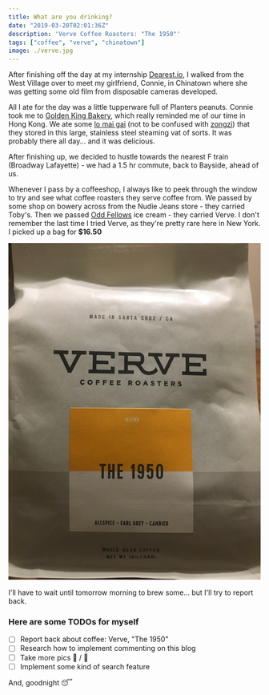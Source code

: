 ```yaml
---
title: What are you drinking?
date: "2019-03-20T02:01:36Z"
description: 'Verve Coffee Roasters: "The 1950"'
tags: ["coffee", "verve", "chinatown"]
image: ./verve.jpg
---
```


After finishing off the day at my internship [Dearest.io](https://dearest.io), I walked from the West Village over to meet my girlfriend, Connie, in Chinatown where she was getting some old film from disposable cameras developed.

All I ate for the day was a little tupperware full of Planters peanuts. Connie took me to [Golden King Bakery](https://www.google.com/maps/place/Golden+King+Bakery/@40.717393,-73.9953688,20.02z/data=!4m12!1m6!3m5!1s0x89c25988228b4049:0x3f4674940bf575b5!2sEliz+Digital+Inc!8m2!3d40.717922!4d-73.9962386!3m4!1s0x89c259881d42a615:0x24207e704ce1caa5!8m2!3d40.7174536!4d-73.9955659), which really reminded me of our time in Hong Kong. We ate some [lo mai gai](https://en.wikipedia.org/wiki/Lo_mai_gai) (not to be confused with [zongzi](https://en.wikipedia.org/wiki/Zongzi)) that they stored in this large, stainless steel steaming vat of sorts. It was probably there all day... and it was delicious.

After finishing up, we decided to hustle towards the nearest F train (Broadway Lafayette) - we had a 1.5 hr commute, back to Bayside, ahead of us.

Whenever I pass by a coffeeshop, I always like to peek through the window to try and see what coffee roasters they serve coffee from. We passed by some shop on bowery across from the Nudie Jeans store - they carried Toby's. Then we passed [Odd Fellows](https://www.oddfellowsnyc.com/) ice cream - they carried Verve. I don't remember the last time I tried Verve, as they're pretty rare here in New York. I picked up a bag for **\$16.50**

![Verve](./verve.jpg)

I'll have to wait until tomorrow morning to brew some... but I'll try to report back.

### Here are some TODOs for myself

- [ ] Report back about coffee: Verve, "The 1950"
- [ ] Research how to implement commenting on this blog
- [ ] Take more pics 📸 / 🤳
- [ ] Implement some kind of search feature

And, goodnight 😴
